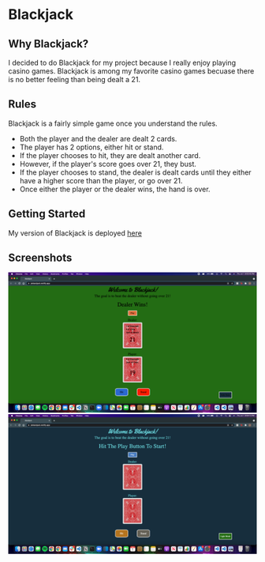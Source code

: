 <!-- Blackjack is table game found in casinos where the point of the game is to beat the dealer without going over 21. I chose to create Blackjack because I like playing it with friends.


https://jeblackjack.netlify.app


At the start of each hand, the player has the opportunity to bet any amount of points that they have. Then, the dealer is dealt 2 cards with one turned over. The player is then dealt 2 cards face up and has the choice to hit or stand. If the player choses to hit, they will be delt another card. If the player choses to stand, the dealers card is turned over. If the player has a higher value than the dealer and less than 21, they win, otherwise the dealer wins.



screenshot



screenshot



screenshot



Technologies used: HTML, CSS, and Javascript.  -->

# Blackjack

## Why Blackjack?
I decided to do Blackjack for my project because I really enjoy playing casino games. Blackjack is among my favorite casino games becuase there is no better feeling than being dealt a 21. 

## Rules
Blackjack is a fairly simple game once you understand the rules.

* Both the player and the dealer are dealt 2 cards.
* The player has 2 options, either hit or stand.
* If the player chooses to hit, they are dealt another card.
* However, if the player's score goes over 21, they bust.
* If the player chooses to stand, the dealer is dealt cards until they either have a higher score than the player, or go over 21.
* Once either the player or the dealer wins, the hand is over.

## Getting Started
My version of Blackjack is deployed [here](https://jeblackjack.netlify.app/)

## Screenshots
![Light mode screenshot](images/lightmode.png)
![Dark mode screenshot](images/darkmode.png)